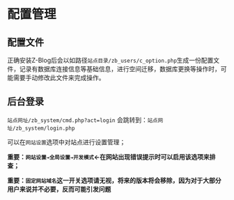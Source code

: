 # 配置管理

## 配置文件

正确安装Z-Blog后会以如路径`站点目录/zb_users/c_option.php`生成一份配置文件，记录有数据库连接信息等基础信息，进行空间迁移，数据库更换等操作时，可能需要手动修改此文件来完成操作。

## 后台登录

`站点网址/zb_system/cmd.php?act=login` 会跳转到：`站点网址/zb_system/login.php`

可以在`网站设置`选项中对站点进行设置管理；

**重要：`网站设置→全局设置→开发模式`←在网站出现错误提示时可以启用该选项来排查；**

**重要：`固定网站域名`这一开关选项请无视，将来的版本将会移除，因为对于大部分用户来说并不必要，反而可能引发问题**
